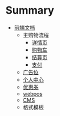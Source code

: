 # Summary

* [前端文档](README.md)
   * 主购物流程
       * [详情页](store/product.md)
       * [购物车](store/cart.md)
       * [结算页](store/checkout.md)
       * [支付](store/payment.md)
   * [广告位](store/ad.md)
   * [个人中心](store/user.md)
   * [优惠券](store/coupon.md)
   * [webpos](webpos.md)
   * [CMS](store/cms.md)
   * 格式模板

